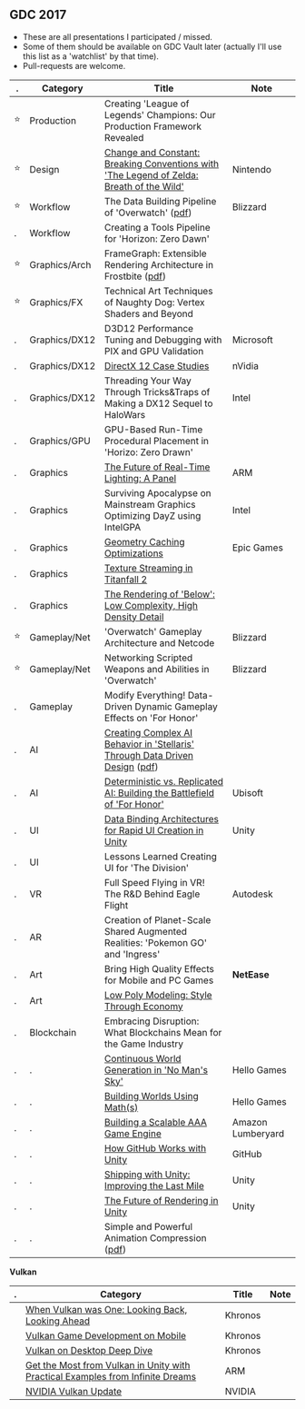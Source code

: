 
## GDC 2017

- These are all presentations I participated / missed. 
- Some of them should be available on GDC Vault later (actually I'll use this list as a 'watchlist' by that time).
- Pull-requests are welcome. 

. | Category | Title | Note
-------- | -------- | ----- | ----
:star: | Production | Creating 'League of Legends' Champions: Our Production Framework Revealed | 
:star: | Design | [Change and Constant: Breaking Conventions with 'The Legend of Zelda: Breath of the Wild'](http://gdcvault.com/play/1024562/Change-and-Constant-Breaking-Conventions) | Nintendo
:star: | Workflow | The Data Building Pipeline of 'Overwatch' ([pdf](http://gdcvault.com/play/1024444/The-Data-Building-Pipeline-of)) | Blizzard
. | Workflow | Creating a Tools Pipeline for 'Horizon: Zero Dawn' | 
:star: | Graphics/Arch | FrameGraph: Extensible Rendering Architecture in Frostbite ([pdf](http://gdcvault.com/play/1024612/FrameGraph-Extensible-Rendering-Architecture-in)) | 
:star: | Graphics/FX | Technical Art Techniques of Naughty Dog: Vertex Shaders and Beyond | 
. | Graphics/DX12 | D3D12 Performance Tuning and Debugging with PIX and GPU Validation | Microsoft 
. | Graphics/DX12 | [DirectX 12 Case Studies](http://gdcvault.com/free/gdc-17#page-3) | nVidia 
. | Graphics/DX12 | Threading Your Way Through Tricks&Traps of Making a DX12 Sequel to HaloWars | Intel
. | Graphics/GPU | GPU-Based Run-Time Procedural Placement in 'Horizo: Zero Drawn' |
. | Graphics | [The Future of Real-Time Lighting: A Panel](http://gdcvault.com/play/1024395/The-Future-of-Real-Time) | ARM 
. | Graphics | Surviving Apocalypse on Mainstream Graphics Optimizing DayZ using IntelGPA | Intel 
. | Graphics | [Geometry Caching Optimizations](http://gdcvault.com/play/1024577/Geometry-Caching) | Epic Games
. | Graphics | [Texture Streaming in Titanfall 2](http://gdcvault.com/play/1024418/Efficient-Texture-Streaming-in-Titanfall) | 
. | Graphics | [The Rendering of 'Below': Low Complexity, High Density Detail](http://gdcvault.com/play/1024200/The-Rendering-of-Below-Low) | 
:star: | Gameplay/Net | 'Overwatch' Gameplay Architecture and Netcode | Blizzard 
:star: | Gameplay/Net | Networking Scripted Weapons and Abilities in 'Overwatch' | Blizzard 
. | Gameplay | Modify Everything! Data-Driven Dynamic Gameplay Effects on 'For Honor' | 
. | AI | [Creating Complex AI Behavior in 'Stellaris' Through Data Driven Design](http://gdcvault.com/play/1024223/Creating-Complex-AI-Behavior-in) ([pdf](http://gdcvault.com/play/1024499/Creating-Complex-AI-Behavior-in)) | 
. | AI | [Deterministic vs. Replicated AI: Building the Battlefield of 'For Honor'](http://gdcvault.com/play/1024454/Deterministic-vs-Replicated-AI-Building) | Ubisoft
. | UI | [Data Binding Architectures for Rapid UI Creation in Unity](http://gdcvault.com/play/1024453/Data-Binding-Architectures-for-Rapid) | Unity
. | UI | Lessons Learned Creating UI for 'The Division' | 
. | VR | Full Speed Flying in VR! The R&D Behind Eagle Flight | Autodesk 
. | AR | Creation of Planet-Scale Shared Augmented Realities: 'Pokemon GO' and 'Ingress' | 
. | Art | Bring High Quality Effects for Mobile and PC Games | **NetEase**
. | Art | [Low Poly Modeling: Style Through Economy](http://gdcvault.com/play/1024405/Low-Poly-Modeling-Style-Through) | 
. | Blockchain | Embracing Disruption: What Blockchains Mean for the Game Industry | 
. | . | [Continuous World Generation in 'No Man's Sky'](http://gdcvault.com/play/1024265/Continuous-World-Generation-in-No) | Hello Games
. | . | [Building Worlds Using Math(s)](http://gdcvault.com/play/1024514/Building-Worlds-Using) | Hello Games
. | . | [Building a Scalable AAA Game Engine](http://gdcvault.com/free/gdc-17#page-2) | Amazon Lumberyard
. | . | [How GitHub Works with Unity](http://gdcvault.com/play/1024390/How-GitHub-Works-with-Unity) | GitHub
. | . | [Shipping with Unity: Improving the Last Mile](http://gdcvault.com/free/gdc-17#page-6) | Unity
. | . | [The Future of Rendering in Unity](http://gdcvault.com/free/gdc-17#page-7) | Unity
. | . | Simple and Powerful Animation Compression ([pdf](http://gdcvault.com/play/1024463/Simple-and-Powerful-Animation)) | 

**Vulkan**

. | Category | Title | Note
-------- | -------- | ----- | ----
 |  | [When Vulkan was One: Looking Back, Looking Ahead](http://gdcvault.com/play/1024363/When-Vulkan-was-One-Looking) | Khronos 
 |  | [Vulkan Game Development on Mobile](http://gdcvault.com/play/1024361/Vulkan-Game-Development-on-Mobile) | Khronos 
 |  | [Vulkan on Desktop Deep Dive](http://gdcvault.com/play/1024362/Vulkan-on-Desktop-Deep-Dive) | Khronos 
 |  | [Get the Most from Vulkan in Unity with Practical Examples from Infinite Dreams](http://gdcvault.com/play/1024394/Get-the-Most-from-Vulkan) | ARM
 |  | [NVIDIA Vulkan Update](http://gdcvault.com/free/gdc-17#page-6) | NVIDIA
